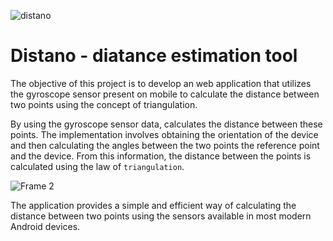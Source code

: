![distano](https://user-images.githubusercontent.com/76092296/233384047-151d0c4f-ed7f-4862-ae21-1a0deed7e518.png)


# Distano - diatance estimation tool

The objective of this project is to develop an  web  application that utilizes the gyroscope sensor present on mobile to calculate the distance between two points using the concept of triangulation. 

By using the gyroscope sensor data, calculates the distance between these points. The implementation involves obtaining the orientation of the device and then calculating the angles between the two points the reference point and the device. From this information, the distance between the points is calculated using the law of `triangulation`.


![Frame 2](https://user-images.githubusercontent.com/76092296/233386592-ba777e07-ea1a-45a9-9c9c-9325bae918df.png)



The application provides a simple and efficient way of calculating the distance between two points using the sensors available in most modern Android devices. 

